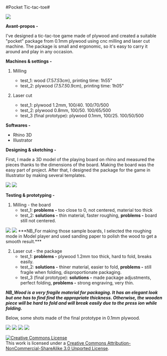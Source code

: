 #Pocket Tic-tac-toe#

<img src="https://raw.github.com/DigitalFabricationStudio/Project_03/master/eugenia.pavone/Final_project/Final_prototype_shots/ttt12.jpg">

**Avant-propos -** 

I've designed a tic-tac-toe game made of plywood and created a suitable "pocket" package from 0.1mm plywood using cnc milling and laser cut machine. The package is small and ergonomic, so it's easy to carry it around and play in any occasion.  

**Machines & settings -** 

1. Milling
   * test_1: wood (7.5*7.5*3cm), printing time: 1h55"
   * test_2: plywood (7.5*7.5*0.9cm), printing time: 1h05"

2. Laser cut
   * test_1: plywood 1.2mm, 100/40. 100/70/500
   * test_2: plywood 0.8mm, 100/50. 100/65/500
   * test_3 (final prototype): plywood 0.1mm, 100/25. 100/50/500

**Softwares -** 

   * Rhino 3D
   * Illustrator

**Designing & sketching -** 

First, I made a 3D model of the playing board on rhino and measured the pieces thanks to the dimensions of the board. Making the board was the easy part of project. After that, I designed the package for the game in Illustrator by making several templates. 

<img src="https://raw.github.com/DigitalFabricationStudio/Project_03/master/eugenia.pavone/Final_project/Laser/box_packaging_laser.jpg">
<img src="https://raw.github.com/DigitalFabricationStudio/Project_03/master/eugenia.pavone/Final_project/Laser/x.o_laser.jpg">

**Testing & prototyping -** 

1. Milling - the board
   * test_1: **problems -** too close to 0, not centered, material too thick
   * test_2: **solutions -** thin material, faster roughing, **problems -** board still not centered. 

<img src="https://raw.github.com/DigitalFabricationStudio/Project_03/master/eugenia.pavone/Final_project/Testing/Milling_test.1_wood.jpg">
<img src="https://raw.github.com/DigitalFabricationStudio/Project_03/master/eugenia.pavone/Final_project/Testing/Milling_test.2_wood.jpg">
***NB_For making those sample boards, I selected the roughing mode in Model player and used sanding paper to polish the wood to get a smooth result.***

2. Laser cut - the package
   * test_1: **problems -** plywood 1.2mm too thick, hard to fold, breaks easily. 
   * test_2: **solutions -** thiner material, easier to fold, **problems -** still fragile when folding, disproportionate packaging. 
   * test_3 (final prototype): **solutions -** made package adjustments, perfect folding, **problems -** strong engraving, very thin. 

***NB_Wood is a very fragile material for packaging. It has an elegant look but one has to find find the appropriate thickness. Otherwise, the wooden piece will be hard to fold and will break easily due to the press ion while folding.***

Below, some shots made of the final prototype in 0.1mm plywood. 

<img src="https://raw.github.com/DigitalFabricationStudio/Project_03/master/eugenia.pavone/Final_project/Final_prototype_shots/ttt1.jpg">
<img src="https://raw.github.com/DigitalFabricationStudio/Project_03/master/eugenia.pavone/Final_project/Final_prototype_shots/ttt5.jpg">
<img src="https://raw.github.com/DigitalFabricationStudio/Project_03/master/eugenia.pavone/Final_project/Final_prototype_shots/ttt9.jpg">
<img src="https://raw.github.com/DigitalFabricationStudio/Project_03/master/eugenia.pavone/Final_project/Final_prototype_shots/ttt10.jpg">

<a rel="license" href="http://creativecommons.org/licenses/by-nc-sa/3.0/deed.en_US"><img alt="Creative Commons License" style="border-width:0" src="http://i.creativecommons.org/l/by-nc-sa/3.0/88x31.png" /></a><br />This work is licensed under a <a rel="license" href="http://creativecommons.org/licenses/by-nc-sa/3.0/deed.en_US">Creative Commons Attribution-NonCommercial-ShareAlike 3.0 Unported License</a>.
